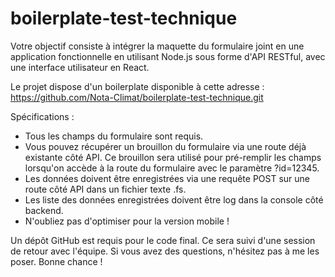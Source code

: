 # boilerplate-test-technique

Votre objectif consiste à intégrer la maquette du formulaire joint en une application fonctionnelle en utilisant Node.js sous forme d'API RESTful, avec une interface utilisateur en React.

Le projet dispose d'un boilerplate disponible à cette adresse :
https://github.com/Nota-Climat/boilerplate-test-technique.git

Spécifications :
- Tous les champs du formulaire sont requis.
- Vous pouvez récupérer un brouillon du formulaire via une route déjà existante côté API. Ce brouillon sera utilisé pour pré-remplir les champs lorsqu'on accède à la route du formulaire avec le paramètre ?id=12345.
- Les données doivent être enregistrées via une requête POST sur une route côté API dans un fichier texte .fs.
- Les liste des données enregistrées doivent être log dans la console côté backend.
- N'oubliez pas d'optimiser pour la version mobile !

Un dépôt GitHub est requis pour le code final. Ce sera suivi d'une session de retour avec l'équipe. Si vous avez des questions, n'hésitez pas à me les poser. Bonne chance !